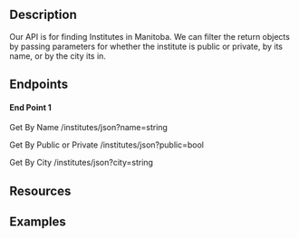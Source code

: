 
## Description

Our API is for finding Institutes in Manitoba. We can filter the return objects by passing parameters for whether the institute is public or private, by its name, or by the city its in.

## Endpoints

#### **End Point 1**

Get By Name
    /institutes/json?name=string
    
Get By Public or Private
    /institutes/json?public=bool
    
 Get By City
    /institutes/json?city=string
  

## Resources


## Examples

